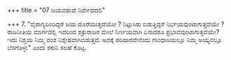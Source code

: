 +++
title = "07 ಜಯವಹುದೆ ನಿರ್ವೇದದಲಿ"

+++
7. "ವೈರಾಗ್ಯದಿಂದಿದ್ದರೆ ಜಯ ದೊರೆಯುತ್ತದೆಯೋ ? ನಿಟ್ಟುಸಿರು ಬಿಡುತ್ತಿದ್ದರೆ ನಿರ್ಭಯವುಂಟಾಗುತ್ತದೆಯೇ ? ರಾಜನೀತಿಯ ಮಾರ್ಗದಲ್ಲಿ ಇದರಿಂದ ಶತ್ರುರಾಜರ ಮೇಲೆ ನಿರ್ಣಯವಾಗಿ ಏನಾದರೂ ಪ್ರಭಾವವುಂಟಾಗುತ್ತದೆಯೇ? ಇದು ನಿಶ್ಚಯ ನಿಮ್ಮ ವಂಶ ನಿಶ್ಶೇಷವಾಗಿಬಿಡುತ್ತದೆ. ಅದಕ್ಕೆ ಪರಿಹಾರವೇನೆಂದು ಗಾಂಧಾರಿಯಲ್ಲೂ ನಿಮ್ಮ ಅಯ್ಯನಲ್ಲೂ ಬೆಸಗೊಳ್ಳು" ಎಂದು ಶಕುನಿ ಸಲಹೆ ಕೊಟ್ಟ.